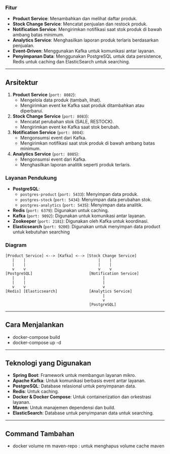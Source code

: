 ### Fitur
- **Product Service**: Menambahkan dan melihat daftar produk.
- **Stock Change Service**: Mencatat penjualan dan restock produk.
- **Notification Service**: Mengirimkan notifikasi saat stok produk di bawah ambang batas minimum.
- **Analytics Service**: Menghasilkan laporan produk terlaris berdasarkan penjualan.
- **Event-Driven**: Menggunakan Kafka untuk komunikasi antar layanan.
- **Penyimpanan Data**: Menggunakan PostgreSQL untuk data persistence, Redis untuk caching dan ElasticSearch untuk searching.

---

## Arsitektur
1. **Product Service** (`port: 8082`):
   - Mengelola data produk (tambah, lihat).
   - Mengirimkan event ke Kafka saat produk ditambahkan atau diperbarui.
2. **Stock Change Service** (`port: 8083`):
   - Mencatat perubahan stok (SALE, RESTOCK).
   - Mengirimkan event ke Kafka saat stok berubah.
3. **Notification Service** (`port: 8084`):
   - Mengonsumsi event dari Kafka.
   - Mengirimkan notifikasi saat stok produk di bawah ambang batas minimum.
4. **Analytics Service** (`port: 8085`):
   - Mengonsumsi event dari Kafka.
   - Menghasilkan laporan analitik seperti produk terlaris.

### Layanan Pendukung
- **PostgreSQL**:
  - `postgres-product` (`port: 5433`): Menyimpan data produk.
  - `postgres-stock` (`port: 5434`): Menyimpan data perubahan stok.
  - `postgres-analytics` (`port: 5435`): Menyimpan data analitik.
- **Redis** (`port: 6379`): Digunakan untuk caching.
- **Kafka** (`port: 9092`): Digunakan untuk komunikasi antar layanan.
- **Zookeeper** (`port: 2181`): Digunakan oleh Kafka untuk koordinasi.
- **Elasticsearch** (`port: 9200`): Digunakan untuk menyimpan data product untuk kebutuhan searching

### Diagram
```
[Product Service] <--> [Kafka] <--> [Stock Change Service]
   |    |                                |    |
   |    |                                |    |
   v    v                                v    v
[PostgreSQL]                         [Notification Service]
   |    |                                  |
   |    |                                  |
   v    v                                  v
[Redis] [Elasticsearch]              [Analytics Service]
                                           |
                                           v
                                     [PostgreSQL]
```

---


## Cara Menjalankan

- docker-compose build
- docker-compose up -d

---

## Teknologi yang Digunakan

- **Spring Boot**: Framework untuk membangun layanan mikro.
- **Apache Kafka**: Untuk komunikasi berbasis event antar layanan.
- **PostgreSQL**: Database relasional untuk penyimpanan data.
- **Redis**: Untuk caching.
- **Docker & Docker Compose**: Untuk containerization dan orkestrasi layanan.
- **Maven**: Untuk manajemen dependensi dan build.
- **ElasticSearch**: Database untuk penyimpanan data untuk searching.
---

## Command Tambahan
- docker volume rm maven-repo : untuk menghapus volume cache maven
